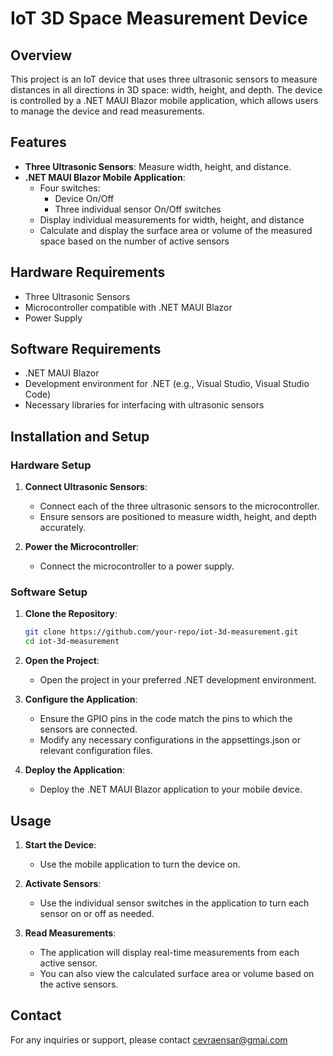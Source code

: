 # IoT 3D Space Measurement Device

## Overview

This project is an IoT device that uses three ultrasonic sensors to measure distances in all directions in 3D space: width, height, and depth. The device is controlled by a .NET MAUI Blazor mobile application, which allows users to manage the device and read measurements.

## Features

- **Three Ultrasonic Sensors**: Measure width, height, and distance.
- **.NET MAUI Blazor Mobile Application**: 
  - Four switches: 
    - Device On/Off
    - Three individual sensor On/Off switches
  - Display individual measurements for width, height, and distance
  - Calculate and display the surface area or volume of the measured space based on the number of active sensors

## Hardware Requirements

- Three Ultrasonic Sensors
- Microcontroller compatible with .NET MAUI Blazor 
- Power Supply

## Software Requirements

- .NET MAUI Blazor
- Development environment for .NET (e.g., Visual Studio, Visual Studio Code)
- Necessary libraries for interfacing with ultrasonic sensors

## Installation and Setup

### Hardware Setup

1. **Connect Ultrasonic Sensors**:
    - Connect each of the three ultrasonic sensors to the microcontroller.
    - Ensure sensors are positioned to measure width, height, and depth accurately.

2. **Power the Microcontroller**:
    - Connect the microcontroller to a power supply.

### Software Setup

1. **Clone the Repository**:
    ```sh
    git clone https://github.com/your-repo/iot-3d-measurement.git
    cd iot-3d-measurement
    ```

2. **Open the Project**:
    - Open the project in your preferred .NET development environment.

3. **Configure the Application**:
    - Ensure the GPIO pins in the code match the pins to which the sensors are connected.
    - Modify any necessary configurations in the appsettings.json or relevant configuration files.

4. **Deploy the Application**:
    - Deploy the .NET MAUI Blazor application to your mobile device.

## Usage

1. **Start the Device**:
    - Use the mobile application to turn the device on.

2. **Activate Sensors**:
    - Use the individual sensor switches in the application to turn each sensor on or off as needed.

3. **Read Measurements**:
    - The application will display real-time measurements from each active sensor.
    - You can also view the calculated surface area or volume based on the active sensors.



## Contact

For any inquiries or support, please contact cevraensar@gmai.com
